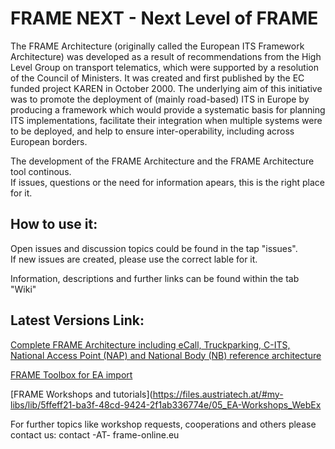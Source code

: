 # FRAME NEXT - Next Level of FRAME
The FRAME Architecture (originally called the European ITS Framework Architecture) was developed as a result of recommendations from the High Level Group on transport telematics, which were supported by a resolution of the Council of Ministers. It was created and first published by the EC funded project KAREN in October 2000. The underlying aim of this initiative was to promote the deployment of (mainly road-based) ITS in Europe by producing a framework which would provide a systematic basis for planning ITS implementations, facilitate their integration when multiple systems were to be deployed, and help to ensure inter-operability, including across European borders.

The development of the FRAME Architecture and the FRAME Architecture tool continous.<br>
If issues, questions or the need for information apears, this is the right place for it.

## How to use it:
Open issues and discussion topics could be found in the tap "issues".<br>
If new issues are created, please use the correct lable for it.

Information, descriptions and further links can be found within the tab "Wiki"<br>

## Latest Versions Link:<br>
[Complete FRAME Architecture including eCall, Truckparking, C-ITS, National Access Point (NAP) and National Body (NB) reference architecture](https://files.austriatech.at/#my-libs/lib/5ffeff21-ba3f-48cd-9424-2f1ab336774e/01_Files%20for%20Review)<br>

[FRAME Toolbox for EA import](https://files.austriatech.at/#my-libs/lib/5ffeff21-ba3f-48cd-9424-2f1ab336774e/06_EA%20Development/FRAME%20Toolbox)<br>

[FRAME Workshops and tutorials](https://files.austriatech.at/#my-libs/lib/5ffeff21-ba3f-48cd-9424-2f1ab336774e/05_EA-Workshops_WebEx<br>

For further topics like workshop requests, cooperations and others please contact us: contact -AT- frame-online.eu
